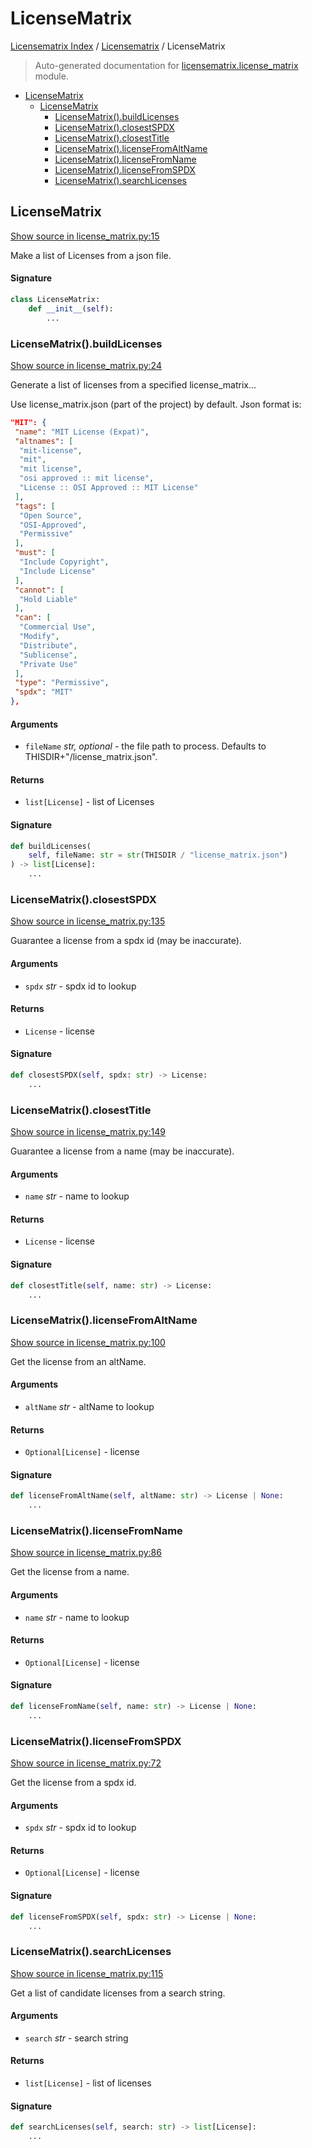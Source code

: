 # LicenseMatrix

[Licensematrix Index](../README.md#licensematrix-index) /
[Licensematrix](./index.md#licensematrix) /
LicenseMatrix

> Auto-generated documentation for [licensematrix.license_matrix](../../../licensematrix/license_matrix.py) module.

- [LicenseMatrix](#licensematrix)
  - [LicenseMatrix](#licensematrix-1)
    - [LicenseMatrix().buildLicenses](#licensematrix()buildlicenses)
    - [LicenseMatrix().closestSPDX](#licensematrix()closestspdx)
    - [LicenseMatrix().closestTitle](#licensematrix()closesttitle)
    - [LicenseMatrix().licenseFromAltName](#licensematrix()licensefromaltname)
    - [LicenseMatrix().licenseFromName](#licensematrix()licensefromname)
    - [LicenseMatrix().licenseFromSPDX](#licensematrix()licensefromspdx)
    - [LicenseMatrix().searchLicenses](#licensematrix()searchlicenses)

## LicenseMatrix

[Show source in license_matrix.py:15](../../../licensematrix/license_matrix.py#L15)

Make a list of Licenses from a json file.

#### Signature

```python
class LicenseMatrix:
    def __init__(self):
        ...
```

### LicenseMatrix().buildLicenses

[Show source in license_matrix.py:24](../../../licensematrix/license_matrix.py#L24)

Generate a list of licenses from a specified license_matrix...

Use license_matrix.json (part of the project) by default. Json format is:

```json
"MIT": {
 "name": "MIT License (Expat)",
 "altnames": [
  "mit-license",
  "mit",
  "mit license",
  "osi approved :: mit license",
  "License :: OSI Approved :: MIT License"
 ],
 "tags": [
  "Open Source",
  "OSI-Approved",
  "Permissive"
 ],
 "must": [
  "Include Copyright",
  "Include License"
 ],
 "cannot": [
  "Hold Liable"
 ],
 "can": [
  "Commercial Use",
  "Modify",
  "Distribute",
  "Sublicense",
  "Private Use"
 ],
 "type": "Permissive",
 "spdx": "MIT"
},
```

#### Arguments

- `fileName` *str, optional* - the file path to process. Defaults to THISDIR+"/license_matrix.json".

#### Returns

- `list[License]` - list of Licenses

#### Signature

```python
def buildLicenses(
    self, fileName: str = str(THISDIR / "license_matrix.json")
) -> list[License]:
    ...
```

### LicenseMatrix().closestSPDX

[Show source in license_matrix.py:135](../../../licensematrix/license_matrix.py#L135)

Guarantee a license from a spdx id (may be inaccurate).

#### Arguments

- `spdx` *str* - spdx id to lookup

#### Returns

- `License` - license

#### Signature

```python
def closestSPDX(self, spdx: str) -> License:
    ...
```

### LicenseMatrix().closestTitle

[Show source in license_matrix.py:149](../../../licensematrix/license_matrix.py#L149)

Guarantee a license from a name (may be inaccurate).

#### Arguments

- `name` *str* - name to lookup

#### Returns

- `License` - license

#### Signature

```python
def closestTitle(self, name: str) -> License:
    ...
```

### LicenseMatrix().licenseFromAltName

[Show source in license_matrix.py:100](../../../licensematrix/license_matrix.py#L100)

Get the license from an altName.

#### Arguments

- `altName` *str* - altName to lookup

#### Returns

- `Optional[License]` - license

#### Signature

```python
def licenseFromAltName(self, altName: str) -> License | None:
    ...
```

### LicenseMatrix().licenseFromName

[Show source in license_matrix.py:86](../../../licensematrix/license_matrix.py#L86)

Get the license from a name.

#### Arguments

- `name` *str* - name to lookup

#### Returns

- `Optional[License]` - license

#### Signature

```python
def licenseFromName(self, name: str) -> License | None:
    ...
```

### LicenseMatrix().licenseFromSPDX

[Show source in license_matrix.py:72](../../../licensematrix/license_matrix.py#L72)

Get the license from a spdx id.

#### Arguments

- `spdx` *str* - spdx id to lookup

#### Returns

- `Optional[License]` - license

#### Signature

```python
def licenseFromSPDX(self, spdx: str) -> License | None:
    ...
```

### LicenseMatrix().searchLicenses

[Show source in license_matrix.py:115](../../../licensematrix/license_matrix.py#L115)

Get a list of candidate licenses from a search string.

#### Arguments

- `search` *str* - search string

#### Returns

- `list[License]` - list of licenses

#### Signature

```python
def searchLicenses(self, search: str) -> list[License]:
    ...
```



